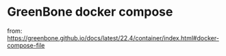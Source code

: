 # GreenBone docker compose

from: https://greenbone.github.io/docs/latest/22.4/container/index.html#docker-compose-file